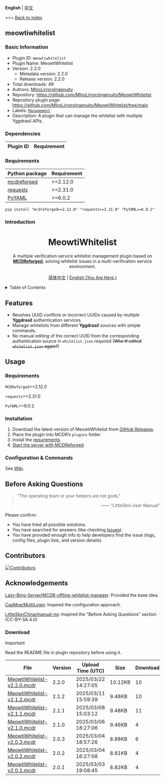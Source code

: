 **English** | [中文](readme-zh_cn.md)

\>\>\> [Back to index](/readme.md)

## meowtiwhitelist

### Basic Information

- Plugin ID: `meowtiwhitelist`
- Plugin Name: MeowtiWhitelist
- Version: 2.2.0
  - Metadata version: 2.2.0
  - Release version: 2.2.0
- Total downloads: 49
- Authors: [MliroLirrorsIngenuity](https://github.com/MliroLirrorsIngenuity)
- Repository: https://github.com/MliroLirrorsIngenuity/MeowtiWhitelist
- Repository plugin page: https://github.com/MliroLirrorsIngenuity/MeowtiWhitelist/tree/main
- Labels: [`Management`](/labels/management/readme.md)
- Description: A plugin that can manage the whitelist with multiple Yggdrasil APIs.

### Dependencies

| Plugin ID | Requirement |
| --- | --- |

### Requirements

| Python package | Requirement |
| --- | --- |
| [mcdreforged](https://pypi.org/project/mcdreforged) | \>=2.12.0 |
| [requests](https://pypi.org/project/requests) | \>=2.31.0 |
| [PyYAML](https://pypi.org/project/PyYAML) | \>=6.0.2 |

```
pip install "mcdreforged>=2.12.0" "requests>=2.31.0" "PyYAML>=6.0.2"
```

### Introduction

<div align="center">
  <h1 align="center">MeowtiWhitelist</h1>
  <p align="center">
        A multiple verification service whitelist management plugin based on <a href="https://mcdreforged.com/"><strong>MCDReforged</strong></a>, solving whitelist issues in a multi-verification service environment.
    <br />
    <br />
    <a href="https://github.com/MliroLirrorsIngenuity/MeowtiWhitelist/blob/main/README.md">简体中文</a>
    |
    <a href="https://github.com/MliroLirrorsIngenuity/MeowtiWhitelist/blob/main/README_EN.md">English (You Are Here.)</a>
  </p>
</div>

<details>
  <summary>Table of Contents</summary>

- [Features](#features)
- [Usage](#usage)
  - [Requirements](#requirements)
  - [Installation](#installation)
  - [Configuration & Commands](#configuration--commands)
- [Before Asking Questions](#before-asking-questions)
- [Contributors](#contributors)
- [Acknowledgements](#acknowledgements)

</details>

## Features

- Resolves UUID conflicts or incorrect UUIDs caused by multiple **Yggdrasil** authentication services.
- Manage whitelists from different **Yggdrasil** sources with simple commands.
- No manual editing of the correct UUID from the corresponding authentication source in `whitelist.json` required (~~Who tf edited `whitelist.json` again?~~)

## Usage

### Requirements

`MCDReforged`>=2.12.0

`requests`>=2.31.0

`PyYAML`>=6.0.2

### Installation

1. Download the latest version of MeowtiWhitelist from [GitHub Releases](https://github.com/MliroLirrorsIngenuity/MeowtiWhitelist/releases).
2. Place the plugin into MCDR’s `plugins` folder.
3. Install the [requirements](#requirements).
4. [Start the server with MCDReforged](https://docs.mcdreforged.com/zh-cn/latest/quick_start/first_run.html#run).

### Configuration & Commands
See [Wiki](https://github.com/MliroLirrorsIngenuity/MeowtiWhitelist/wiki).

## Before Asking Questions

> "The operating team or your helpers are not gods."
> <div align="right">—— “LittleSkin User Manual”</div>

Please confirm:

- You have tried all possible solutions.
- You have searched for answers (like checking [Issues](https://github.com/MliroLirrorsIngenuity/MeowtiWhitelist/issues)).
- You have provided enough info to help developers find the issue (logs, config files, plugin lists, and version details).

## Contributors
<a href="https://github.com/MliroLirrorsIngenuity/MeowtiWhitelist/graphs/contributors">
  <img src="https://contrib.rocks/image?repo=MliroLirrorsIngenuity/MeowtiWhitelist&" alt="Contributors" />
</a>

## Acknowledgements

[Lazy-Bing-Server/MCDR-offline-whitelist-manager](https://github.com/Lazy-Bing-Server/MCDR-offline-whitelist-manager): Provided the base idea.

[CaaMoe/MultiLogin](https://github.com/CaaMoe/MultiLogin): Inspired the configuration approach.

[LittleSkinChina/manual-ng](https://github.com/LittleSkinChina/manual-ng): Inspired the "Before Asking Questions" section (CC-BY-SA 4.0)

### Download

> [!IMPORTANT]
> Read the README file in plugin repository before using it.

| File | Version | Upload Time (UTC) | Size | Downloads | Operations |
| --- | --- | --- | --- | --- | --- |
| [MeowtiWhitelist-v2.2.0.mcdr](https://github.com/MliroLirrorsIngenuity/MeowtiWhitelist/releases/tag/v2.2.0) | 2.2.0 | 2025/03/22 14:27:05 | 10.12KB | 10 | [Download](https://github.com/MliroLirrorsIngenuity/MeowtiWhitelist/releases/download/v2.2.0/MeowtiWhitelist-v2.2.0.mcdr) |
| [MeowtiWhitelist-v2.1.2.mcdr](https://github.com/MliroLirrorsIngenuity/MeowtiWhitelist/releases/tag/v2.1.2) | 2.1.2 | 2025/03/11 15:59:39 | 9.48KB | 10 | [Download](https://github.com/MliroLirrorsIngenuity/MeowtiWhitelist/releases/download/v2.1.2/MeowtiWhitelist-v2.1.2.mcdr) |
| [MeowtiWhitelist-v2.1.1.mcdr](https://github.com/MliroLirrorsIngenuity/MeowtiWhitelist/releases/tag/v2.1.1) | 2.1.1 | 2025/03/08 15:03:12 | 9.48KB | 11 | [Download](https://github.com/MliroLirrorsIngenuity/MeowtiWhitelist/releases/download/v2.1.1/MeowtiWhitelist-v2.1.1.mcdr) |
| [MeowtiWhitelist-v2.1.0.mcdr](https://github.com/MliroLirrorsIngenuity/MeowtiWhitelist/releases/tag/v2.1.0) | 2.1.0 | 2025/03/06 18:27:06 | 9.46KB | 4 | [Download](https://github.com/MliroLirrorsIngenuity/MeowtiWhitelist/releases/download/v2.1.0/MeowtiWhitelist-v2.1.0.mcdr) |
| [MeowtiWhitelist-v2.0.3.mcdr](https://github.com/MliroLirrorsIngenuity/MeowtiWhitelist/releases/tag/v2.0.3) | 2.0.3 | 2025/03/04 18:57:26 | 8.88KB | 6 | [Download](https://github.com/MliroLirrorsIngenuity/MeowtiWhitelist/releases/download/v2.0.3/MeowtiWhitelist-v2.0.3.mcdr) |
| [MeowtiWhitelist-v2.0.2.mcdr](https://github.com/MliroLirrorsIngenuity/MeowtiWhitelist/releases/tag/v2.0.2) | 2.0.2 | 2025/03/04 16:27:08 | 8.81KB | 4 | [Download](https://github.com/MliroLirrorsIngenuity/MeowtiWhitelist/releases/download/v2.0.2/MeowtiWhitelist-v2.0.2.mcdr) |
| [MeowtiWhitelist-v2.0.1.mcdr](https://github.com/MliroLirrorsIngenuity/MeowtiWhitelist/releases/tag/v2.0.1) | 2.0.1 | 2025/03/03 19:08:45 | 8.82KB | 4 | [Download](https://github.com/MliroLirrorsIngenuity/MeowtiWhitelist/releases/download/v2.0.1/MeowtiWhitelist-v2.0.1.mcdr) |

